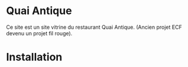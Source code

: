 # Quai Antique
Ce site est un site vitrine du restaurant Quai Antique.
(Ancien projet ECF devenu un projet fil rouge).

# Installation


